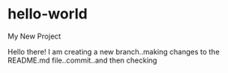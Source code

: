# hello-world
My New Project

Hello there! I am creating a new branch..making changes to the README.md file..commit..and then checking
